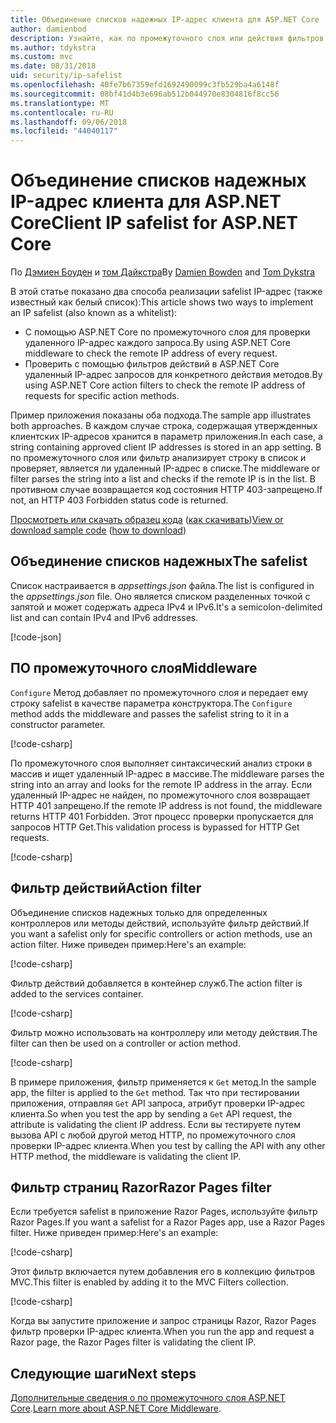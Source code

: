 ```yaml
---
title: Объединение списков надежных IP-адрес клиента для ASP.NET Core
author: damienbod
description: Узнайте, как по промежуточного слоя или действия фильтров для проверки IP-адресов на основе списка утвержденных IP-адреса записи.
ms.author: tdykstra
ms.custom: mvc
ms.date: 08/31/2018
uid: security/ip-safelist
ms.openlocfilehash: 40fe7b67359efd1692490099c3fb529ba4a6148f
ms.sourcegitcommit: 08bf41d4b3e696ab512b044970e8304816f8cc56
ms.translationtype: MT
ms.contentlocale: ru-RU
ms.lasthandoff: 09/06/2018
ms.locfileid: "44040117"
---
```

# <a name="client-ip-safelist-for-aspnet-core"></a><span data-ttu-id="25642-103">Объединение списков надежных IP-адрес клиента для ASP.NET Core</span><span class="sxs-lookup"><span data-stu-id="25642-103">Client IP safelist for ASP.NET Core</span></span>

<span data-ttu-id="25642-104">По [Дэмиен Боуден](https://twitter.com/damien_bod) и [том Дайкстра](https://github.com/tdykstra)</span><span class="sxs-lookup"><span data-stu-id="25642-104">By [Damien Bowden](https://twitter.com/damien_bod) and [Tom Dykstra](https://github.com/tdykstra)</span></span>
 
<span data-ttu-id="25642-105">В этой статье показано два способа реализации safelist IP-адрес (также известный как белый список):</span><span class="sxs-lookup"><span data-stu-id="25642-105">This article shows two ways to implement an IP safelist (also known as a whitelist):</span></span>

* <span data-ttu-id="25642-106">С помощью ASP.NET Core по промежуточного слоя для проверки удаленного IP-адрес каждого запроса.</span><span class="sxs-lookup"><span data-stu-id="25642-106">By using ASP.NET Core middleware to check the remote IP address of every request.</span></span>
* <span data-ttu-id="25642-107">Проверить с помощью фильтров действий в ASP.NET Core удаленный IP-адрес запросов для конкретного действия методов.</span><span class="sxs-lookup"><span data-stu-id="25642-107">By using ASP.NET Core action filters to check the remote IP address of requests for specific action methods.</span></span>

<span data-ttu-id="25642-108">Пример приложения показаны оба подхода.</span><span class="sxs-lookup"><span data-stu-id="25642-108">The sample app illustrates both approaches.</span></span> <span data-ttu-id="25642-109">В каждом случае строка, содержащая утвержденных клиентских IP-адресов хранится в параметр приложения.</span><span class="sxs-lookup"><span data-stu-id="25642-109">In each case, a string containing approved client IP addresses is stored in an app setting.</span></span> <span data-ttu-id="25642-110">В по промежуточного слоя или фильтр анализирует строку в список и проверяет, является ли удаленный IP-адрес в списке.</span><span class="sxs-lookup"><span data-stu-id="25642-110">The middleware or filter parses the string into a list and  checks if the remote IP is in the list.</span></span> <span data-ttu-id="25642-111">В противном случае возвращается код состояния HTTP 403-запрещено.</span><span class="sxs-lookup"><span data-stu-id="25642-111">If not, an HTTP 403 Forbidden status code is returned.</span></span>

<span data-ttu-id="25642-112">[Просмотреть или скачать образец кода](https://github.com/aspnet/Docs/tree/master/aspnetcore/security/ip-safelist/samples/2.x/ClientIpAspNetCore) ([как скачивать](xref:tutorials/index#how-to-download-a-sample))</span><span class="sxs-lookup"><span data-stu-id="25642-112">[View or download sample code](https://github.com/aspnet/Docs/tree/master/aspnetcore/security/ip-safelist/samples/2.x/ClientIpAspNetCore) ([how to download](xref:tutorials/index#how-to-download-a-sample))</span></span>

## <a name="the-safelist"></a><span data-ttu-id="25642-113">Объединение списков надежных</span><span class="sxs-lookup"><span data-stu-id="25642-113">The safelist</span></span>

<span data-ttu-id="25642-114">Список настраивается в *appsettings.json* файла.</span><span class="sxs-lookup"><span data-stu-id="25642-114">The list is configured in the *appsettings.json* file.</span></span> <span data-ttu-id="25642-115">Оно является списком разделенных точкой с запятой и может содержать адреса IPv4 и IPv6.</span><span class="sxs-lookup"><span data-stu-id="25642-115">It's a semicolon-delimited list and can contain IPv4 and IPv6 addresses.</span></span>

[!code-json[](ip-safelist/samples/2.x/ClientIpAspNetCore/appsettings.json?highlight=2)]

## <a name="middleware"></a><span data-ttu-id="25642-116">ПО промежуточного слоя</span><span class="sxs-lookup"><span data-stu-id="25642-116">Middleware</span></span>

<span data-ttu-id="25642-117">`Configure` Метод добавляет по промежуточного слоя и передает ему строку safelist в качестве параметра конструктора.</span><span class="sxs-lookup"><span data-stu-id="25642-117">The `Configure` method adds the middleware and passes the safelist string to it in a constructor parameter.</span></span>

[!code-csharp[](ip-safelist/samples/2.x/ClientIpAspNetCore/Startup.cs?name=snippet_Configure&highlight=7)]

<span data-ttu-id="25642-118">По промежуточного слоя выполняет синтаксический анализ строки в массив и ищет удаленный IP-адрес в массиве.</span><span class="sxs-lookup"><span data-stu-id="25642-118">The middleware parses the string into an array and looks for the remote IP address in the array.</span></span> <span data-ttu-id="25642-119">Если удаленный IP-адрес не найден, по промежуточного слоя возвращает HTTP 401 запрещено.</span><span class="sxs-lookup"><span data-stu-id="25642-119">If the remote IP address is not found, the middleware returns HTTP 401 Forbidden.</span></span> <span data-ttu-id="25642-120">Этот процесс проверки пропускается для запросов HTTP Get.</span><span class="sxs-lookup"><span data-stu-id="25642-120">This validation process is bypassed for HTTP Get requests.</span></span>

[!code-csharp[](ip-safelist/samples/2.x/ClientIpAspNetCore/AdminSafeListMiddleware.cs?name=snippet_ClassOnly)]

## <a name="action-filter"></a><span data-ttu-id="25642-121">Фильтр действий</span><span class="sxs-lookup"><span data-stu-id="25642-121">Action filter</span></span>

<span data-ttu-id="25642-122">Объединение списков надежных только для определенных контроллеров или методы действий, используйте фильтр действий.</span><span class="sxs-lookup"><span data-stu-id="25642-122">If you want a safelist only for specific controllers or action methods, use an action filter.</span></span> <span data-ttu-id="25642-123">Ниже приведен пример:</span><span class="sxs-lookup"><span data-stu-id="25642-123">Here's an example:</span></span> 

[!code-csharp[](ip-safelist/samples/2.x/ClientIpAspNetCore/Filters/ClientIdCheckFilter.cs)]

<span data-ttu-id="25642-124">Фильтр действий добавляется в контейнер служб.</span><span class="sxs-lookup"><span data-stu-id="25642-124">The action filter is added to the services container.</span></span>

[!code-csharp[](ip-safelist/samples/2.x/ClientIpAspNetCore/Startup.cs?name=snippet_ConfigureServices&highlight=3)]

<span data-ttu-id="25642-125">Фильтр можно использовать на контроллеру или методу действия.</span><span class="sxs-lookup"><span data-stu-id="25642-125">The filter can then be used on a controller or action method.</span></span>

[!code-csharp[](ip-safelist/samples/2.x/ClientIpAspNetCore/Controllers/ValuesController.cs?name=snippet_Filter&highlight=1)]

<span data-ttu-id="25642-126">В примере приложения, фильтр применяется к `Get` метод.</span><span class="sxs-lookup"><span data-stu-id="25642-126">In the sample app, the filter is applied to the `Get` method.</span></span> <span data-ttu-id="25642-127">Так что при тестировании приложения, отправляя `Get` API запроса, атрибут проверки IP-адрес клиента.</span><span class="sxs-lookup"><span data-stu-id="25642-127">So when you test the app by sending a `Get` API request, the attribute is validating the client IP address.</span></span> <span data-ttu-id="25642-128">Если вы тестируете путем вызова API с любой другой метод HTTP, по промежуточного слоя проверки IP-адрес клиента.</span><span class="sxs-lookup"><span data-stu-id="25642-128">When you test by calling the API with any other HTTP method, the middleware is validating the client IP.</span></span>

## <a name="razor-pages-filter"></a><span data-ttu-id="25642-129">Фильтр страниц Razor</span><span class="sxs-lookup"><span data-stu-id="25642-129">Razor Pages filter</span></span> 

<span data-ttu-id="25642-130">Если требуется safelist в приложение Razor Pages, используйте фильтр Razor Pages.</span><span class="sxs-lookup"><span data-stu-id="25642-130">If you want a safelist for a Razor Pages app, use a Razor Pages filter.</span></span> <span data-ttu-id="25642-131">Ниже приведен пример:</span><span class="sxs-lookup"><span data-stu-id="25642-131">Here's an example:</span></span> 

[!code-csharp[](ip-safelist/samples/2.x/ClientIpAspNetCore/Filters/ClientIdCheckPageFilter.cs)]

<span data-ttu-id="25642-132">Этот фильтр включается путем добавления его в коллекцию фильтров MVC.</span><span class="sxs-lookup"><span data-stu-id="25642-132">This filter is enabled by adding it to the MVC Filters collection.</span></span>

[!code-csharp[](ip-safelist/samples/2.x/ClientIpAspNetCore/Startup.cs?name=snippet_ConfigureServices&highlight=7-9)]

<span data-ttu-id="25642-133">Когда вы запустите приложение и запрос страницы Razor, Razor Pages фильтр проверки IP-адрес клиента.</span><span class="sxs-lookup"><span data-stu-id="25642-133">When you run the app and request a Razor page, the Razor Pages filter is validating the client IP.</span></span>

## <a name="next-steps"></a><span data-ttu-id="25642-134">Следующие шаги</span><span class="sxs-lookup"><span data-stu-id="25642-134">Next steps</span></span>

<span data-ttu-id="25642-135">[Дополнительные сведения о по промежуточного слоя ASP.NET Core](xref:fundamentals/middleware/index).</span><span class="sxs-lookup"><span data-stu-id="25642-135">[Learn more about ASP.NET Core Middleware](xref:fundamentals/middleware/index).</span></span>
